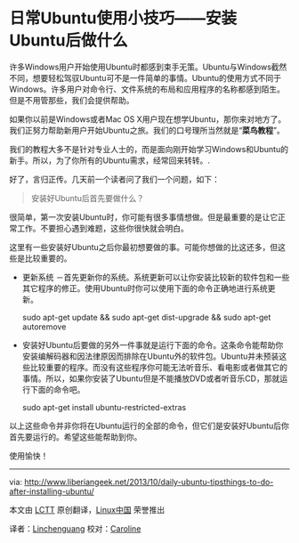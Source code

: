 日常Ubuntu使用小技巧——安装Ubuntu后做什么
================================================================================

许多Windows用户开始使用Ubuntu时都感到束手无策。Ubuntu与Windows截然不同，想要轻松驾驭Ubuntu可不是一件简单的事情。Ubuntu的使用方式不同于Windows。许多用户对命令行、文件系统的布局和应用程序的名称都感到陌生。但是不用管那些，我们会提供帮助。

如果你以前是Windows或者Mac OS X用户现在想学Ubuntu，那你来对地方了。我们正努力帮助新用户开始Ubuntu之旅。我们的口号理所当然就是“**菜鸟教程**”。

我们的教程大多不是针对专业人士的，而是面向刚开始学习Windows和Ubuntu的新手。所以，为了你所有的Ubuntu需求，经常回来转转。.

好了，言归正传。几天前一个读者问了我们一个问题，如下：

> 安装好Ubuntu后首先要做什么？

很简单，第一次安装Ubuntu时，你可能有很多事情想做。但是最重要的是让它正常工作。不要担心遇到难题，这些你很快就会明白。

这里有一些安装好Ubuntu之后你最初想要做的事。可能你想做的比这还多，但这些是比较重要的。

- 更新系统 －首先更新你的系统。系统更新可以让你安装比较新的软件包和一些其它程序的修正。使用Ubuntu时你可以使用下面的命令正确地进行系统更新。

    sudo apt-get update && sudo apt-get dist-upgrade && sudo apt-get autoremove

- 安装好Ubuntu后要做的另外一件事就是运行下面的命令。这条命令能帮助你安装编解码器和因法律原因而排除在Ubuntu外的软件包。Ubuntu并未预装这些比较重要的程序。而没有这些程序你可能无法听音乐、看电影或者做其它的事情。所以，如果你安装了Ubuntu但是不能播放DVD或者听音乐CD，那就运行下面的命令吧。

    sudo apt-get install ubuntu-restricted-extras


以上这些命令并非你将在Ubuntu运行的全部的命令，但它们是安装好Ubuntu后你首先要运行的。希望这些能帮助到你。

使用愉快！

--------------------------------------------------------------------------------

via: http://www.liberiangeek.net/2013/10/daily-ubuntu-tipsthings-to-do-after-installing-ubuntu/

本文由 [LCTT](https://github.com/LCTT/TranslateProject) 原创翻译，[Linux中国](http://linux.cn/) 荣誉推出

译者：[Linchenguang](https://github.com/Linchenguang) 校对：[Caroline](https://github.com/carolinewuyan) 
